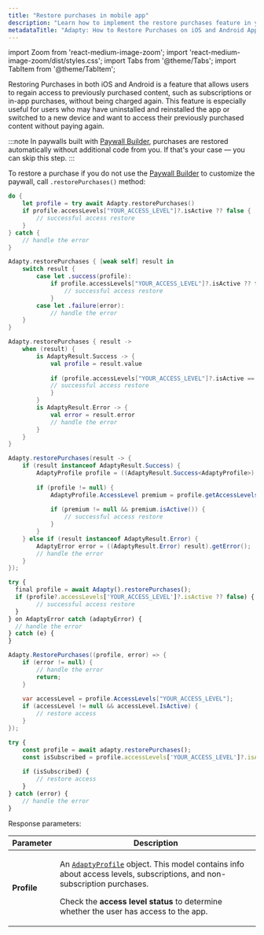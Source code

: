 ```yaml
---
title: "Restore purchases in mobile app"
description: "Learn how to implement the restore purchases feature in your iOS and Android apps using Adapty. Discover the importance of enabling users to regain access to their previously purchased content without additional charges, and explore the simple process of restoring purchases using the .restorePurchases() method."
metadataTitle: "Adapty: How to Restore Purchases on iOS and Android Apps"
---
```


import Zoom from 'react-medium-image-zoom';
import 'react-medium-image-zoom/dist/styles.css';
import Tabs from '@theme/Tabs';
import TabItem from '@theme/TabItem'; 

Restoring Purchases in both iOS and Android is a feature that allows users to regain access to previously purchased content, such as subscriptions or in-app purchases, without being charged again. This feature is especially useful for users who may have uninstalled and reinstalled the app or switched to a new device and want to access their previously purchased content without paying again.

:::note
In paywalls built with [Paywall Builder](adapty-paywall-builder), purchases are restored automatically without additional code from you. If that's your case — you can skip this step.
:::

To restore a purchase if you do not use the [Paywall Builder](adapty-paywall-builder) to customize the paywall, call `.restorePurchases()` method:

<Tabs>
<TabItem value="Swift" label="Swift" default>

```swift 
do {
    let profile = try await Adapty.restorePurchases()
    if profile.accessLevels["YOUR_ACCESS_LEVEL"]?.isActive ?? false {
        // successful access restore
    }
} catch {
    // handle the error
}
```
</TabItem>
<TabItem value="Swift-Callback" label="Swift-Callback" default>

```swift 
Adapty.restorePurchases { [weak self] result in
    switch result {
        case let .success(profile):
            if profile.accessLevels["YOUR_ACCESS_LEVEL"]?.isActive ?? false {
                // successful access restore
            }
        case let .failure(error):
            // handle the error
    }
}
```
</TabItem>
<TabItem value="kotlin" label="Kotlin" default>

```kotlin 
Adapty.restorePurchases { result ->
    when (result) {
        is AdaptyResult.Success -> {
            val profile = result.value
                      
            if (profile.accessLevels["YOUR_ACCESS_LEVEL"]?.isActive == true) {
            // successful access restore
            }
        }
        is AdaptyResult.Error -> {
            val error = result.error
            // handle the error
        }
    }
}
```
</TabItem>
<TabItem value="java" label="Java" default>

```java 
Adapty.restorePurchases(result -> {
    if (result instanceof AdaptyResult.Success) {
        AdaptyProfile profile = ((AdaptyResult.Success<AdaptyProfile>) result).getValue();
        
        if (profile != null) {
            AdaptyProfile.AccessLevel premium = profile.getAccessLevels().get("YOUR_ACCESS_LEVEL");
            
            if (premium != null && premium.isActive()) {
                // successful access restore
            }
        }
    } else if (result instanceof AdaptyResult.Error) {
        AdaptyError error = ((AdaptyResult.Error) result).getError();
        // handle the error
    }
});
```
</TabItem>
<TabItem value="Flutter" label="Flutter" default>

```javascript 
try {
  final profile = await Adapty().restorePurchases();
  if (profile?.accessLevels['YOUR_ACCESS_LEVEL']?.isActive ?? false) {
        // successful access restore      
  }
} on AdaptyError catch (adaptyError) {
  // handle the error
} catch (e) {
}
```
</TabItem>
<TabItem value="Unity" label="Unity" default>

```csharp 
Adapty.RestorePurchases((profile, error) => {
    if (error != null) {
        // handle the error
        return;
    }
  
    var accessLevel = profile.AccessLevels["YOUR_ACCESS_LEVEL"];
    if (accessLevel != null && accessLevel.IsActive) {
        // restore access
    }
});
```
</TabItem>
<TabItem value="RN" label="React Native (TS)" default>

```typescript 
try {
    const profile = await adapty.restorePurchases();
    const isSubscribed = profile.accessLevels['YOUR_ACCESS_LEVEL']?.isActive;
  
    if (isSubscribed) {
        // restore access
    }
} catch (error) {
    // handle the error
}
```
</TabItem>
</Tabs>

Response parameters:

| Parameter | Description |
|---------|-----------|
| **Profile** | <p>An [`AdaptyProfile`](sdk-models#adaptyprofile) object. This model contains info about access levels, subscriptions, and non-subscription purchases.</p><p>Сheck the **access level status** to determine whether the user has access to the app.</p> |